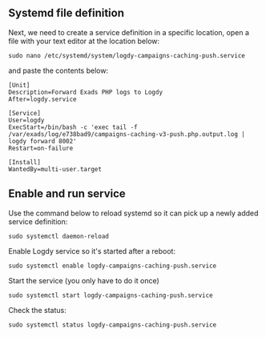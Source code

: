 ## Systemd file definition[​](https://logdy.dev/docs/logdy-systemd-service#systemd-file-definition)
Next\, we need to create a service definition in a specific location\, open a file with your text editor at the location below\:
```warp-runnable-command
sudo nano /etc/systemd/system/logdy-campaigns-caching-push.service
```
and paste the contents below\:
```code
[Unit]
Description=Forward Exads PHP logs to Logdy
After=logdy.service

[Service]
User=logdy
ExecStart=/bin/bash -c 'exec tail -f /var/exads/log/e738bad9/campaigns-caching-v3-push.php.output.log | logdy forward 8002'
Restart=on-failure

[Install]
WantedBy=multi-user.target
```
## Enable and run service[​](https://logdy.dev/docs/logdy-systemd-service#enable-and-run-logdy-systemd-service)
Use the command below to reload systemd so it can pick up a newly added service definition\:
```warp-runnable-command
sudo systemctl daemon-reload
```
Enable Logdy service so it\'s started after a reboot\:
```warp-runnable-command
sudo systemctl enable logdy-campaigns-caching-push.service
```
Start the service \(you only have to do it once\)
```warp-runnable-command
sudo systemctl start logdy-campaigns-caching-push.service
```
Check the status\:
```warp-runnable-command
sudo systemctl status logdy-campaigns-caching-push.service
```
